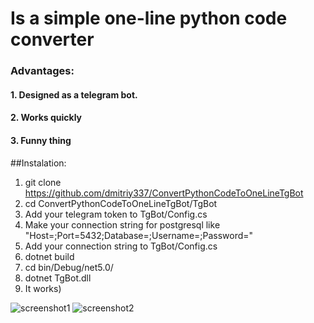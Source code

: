 Is a simple one-line python code converter
=====================
### Advantages: 
#### 1. Designed as a telegram bot.
#### 2. Works quickly
#### 3. Funny thing

##Instalation:
1. git clone https://github.com/dmitriy337/ConvertPythonCodeToOneLineTgBot
2. cd ConvertPythonCodeToOneLineTgBot/TgBot
3. Add your telegram token to TgBot/Config.cs
4. Make your connection string for postgresql like "Host=<Your database adress>;Port=5432;Database=<DatabaseName>;Username=<Postgres username>;Password=<Password for database>"
5. Add your connection string to TgBot/Config.cs 
6. dotnet build
7. cd bin/Debug/net5.0/
8. dotnet TgBot.dll
9. It works)

![screenshot1](https://i.imgur.com/XfFcQ2K.png)
![screenshot2](https://i.imgur.com/vaJboAC.png)
